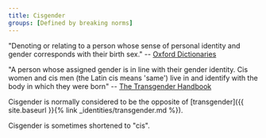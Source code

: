 ```yaml
---
title: Cisgender
groups: [Defined by breaking norms]
---
```


"Denoting or relating to a person whose sense of personal identity and gender corresponds with their birth sex." -- [Oxford Dictionaries](https://en.oxforddictionaries.com/definition/cisgender)

"A person whose assigned gender is in line with their gender identity. Cis women and cis men (the Latin cis means 'same') live in and identify with the body in which they were born" -- [The Transgender Handbook](https://books.google.co.uk/books?id=ty3fAQAACAAJ)

Cisgender is normally considered to be the opposite of [transgender]({{ site.baseurl }}{% link _identities/transgender.md %}).

Cisgender is sometimes shortened to "cis".